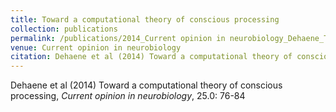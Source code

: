 ```yaml
---
title: Toward a computational theory of conscious processing
collection: publications
permalink: /publications/2014_Current opinion in neurobiology_Dehaene_Towardacomputational
venue: Current opinion in neurobiology
citation: Dehaene et al (2014) Toward a computational theory of conscious processing, <i>Current opinion in neurobiology</i>, 25.0: 76-84
---
```

Dehaene et al (2014) Toward a computational theory of conscious processing, <i>Current opinion in neurobiology</i>, 25.0: 76-84
